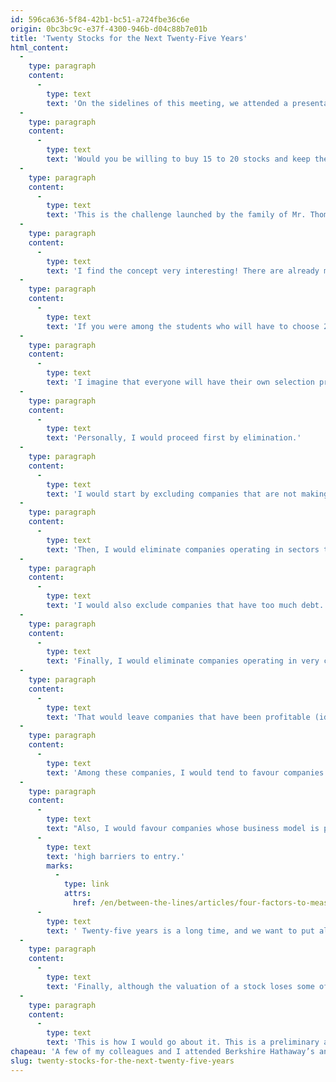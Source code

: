 ```yaml
---
id: 596ca636-5f84-42b1-bc51-a724fbe36c6e
origin: 0bc3bc9c-e37f-4300-946b-d04c88b7e01b
title: 'Twenty Stocks for the Next Twenty-Five Years'
html_content:
  -
    type: paragraph
    content:
      -
        type: text
        text: 'On the sidelines of this meeting, we attended a presentation by the management team of Markel, a stock that we hold in some of our portfolios under management.'
  -
    type: paragraph
    content:
      -
        type: text
        text: 'Would you be willing to buy 15 to 20 stocks and keep them as they are, without any trades, for the next 25 years?'
  -
    type: paragraph
    content:
      -
        type: text
        text: 'This is the challenge launched by the family of Mr. Thomas Gayner, president of Markel, an American insurance company. The family is donating US$30,000 per year for 25 years to two investment clubs at two American universities. Each of these clubs will have to choose and buy between 15 and 25 stocks – and keep them without making any subsequent transactions – for 25 years. From year 26, half of the value of the first portfolio will be used to pay scholarships, the other half will be reinvested in the same way for the following 25 years and so on, year after year.'
  -
    type: paragraph
    content:
      -
        type: text
        text: 'I find the concept very interesting! There are already many student investment competitions, but most aim to achieve the best returns during an academic year, a horizon of a few months, at most. The exercise is formative because it allows the students who participate to familiarize themselves with the stock market, but we cannot say that it promotes long-term investment. Yet, if there are investors who should take a truly long-term perspective, it is students who have nearly 50 years of investing ahead of them!'
  -
    type: paragraph
    content:
      -
        type: text
        text: 'If you were among the students who will have to choose 20 stocks for the next 25 years, what would be your selection criteria?'
  -
    type: paragraph
    content:
      -
        type: text
        text: 'I imagine that everyone will have their own selection process – hence the educational interest of such an exercise.'
  -
    type: paragraph
    content:
      -
        type: text
        text: 'Personally, I would proceed first by elimination.'
  -
    type: paragraph
    content:
      -
        type: text
        text: 'I would start by excluding companies that are not making a profit. The chances of a loss-making company surviving for 25 years are, in my opinion, too slim.'
  -
    type: paragraph
    content:
      -
        type: text
        text: 'Then, I would eliminate companies operating in sectors that face drastic and unpredictable changes. If you don’t have a good idea of where a business will be in three to five years, imagine the uncertainty over a 25-year period.'
  -
    type: paragraph
    content:
      -
        type: text
        text: 'I would also exclude companies that have too much debt. The financial risk for such companies is too great over a 25-year horizon.'
  -
    type: paragraph
    content:
      -
        type: text
        text: 'Finally, I would eliminate companies operating in very cyclical sectors. In the long term, most companies in such sectors fail to create much value for their shareholders.'
  -
    type: paragraph
    content:
      -
        type: text
        text: 'That would leave companies that have been profitable (ideally for a long time and showing robust growth for several years), not very cyclical, evolving in “relatively” stable and predictable sectors and in good financial health.'
  -
    type: paragraph
    content:
      -
        type: text
        text: 'Among these companies, I would tend to favour companies that are well established, but not too big. Wal-Mart is probably one of the companies that would not be eliminated, but can we see high growth for the next 25 years for a company that today has revenues of more than US$600 billion?'
  -
    type: paragraph
    content:
      -
        type: text
        text: "Also, I would favour companies whose business model is protected by\_"
      -
        type: text
        text: 'high barriers to entry.'
        marks:
          -
            type: link
            attrs:
              href: /en/between-the-lines/articles/four-factors-to-measure-the-quality-of-a-business/
      -
        type: text
        text: ' Twenty-five years is a long time, and we want to put all the chances on our side that the greatest number of the selected companies will survive and progress during this quarter century.'
  -
    type: paragraph
    content:
      -
        type: text
        text: 'Finally, although the valuation of a stock loses some of its importance when one thinks in terms of a 25-year horizon (the quality of the business model and of the management team becomes crucial), it is nonetheless important. I would make sure not to pay too high valuation ratios for the selected stocks.'
  -
    type: paragraph
    content:
      -
        type: text
        text: 'This is how I would go about it. This is a preliminary analysis. I can very well imagine that a group of students could spend an entire university semester selecting 15 to 20 stocks for the next 25 years!'
chapeau: 'A few of my colleagues and I attended Berkshire Hathaway’s annual meeting last Saturday. I plan to write a blog about it soon to play back some highlights.'
slug: twenty-stocks-for-the-next-twenty-five-years
---
```

